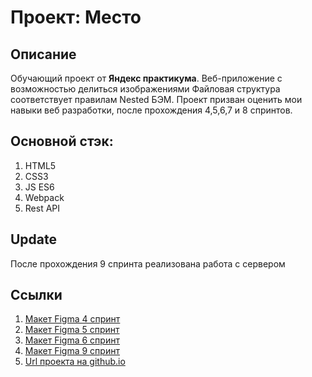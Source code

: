 # Проект: Место

## Описание
Обучающий проект от **Яндекс практикума**. Веб-приложение с возможностью делиться изображениями Файловая структура соответствует правилам Nested БЭМ. Проект призван оценить мои навыки веб разработки, после прохождения 4,5,6,7 и 8 спринтов. 

## Основной стэк:
1. HTML5
2. CSS3
3. JS ES6
4. Webpack
5. Rest API

## Update
После прохождения 9 спринта реализована работа с сервером

## Ссылки
1. [Макет Figma 4 спринт](https://www.figma.com/file/2cn9N9jSkmxD84oJik7xL7/JavaScript.-Sprint-4)
2. [Макет Figma 5 спринт](https://www.figma.com/file/bjyvbKKJN2naO0ucURl2Z0/JavaScript.-Sprint-5)
3. [Макет Figma 6 спринт](https://www.figma.com/file/kRVLKwYG3d1HGLvh7JFWRT/JavaScript.-Sprint-6)
4. [Макет Figma 9 спринт](https://www.figma.com/file/PSdQFRHoxXJFs2FH8IXViF/JavaScript.-Sprint-9)
5. [Url проекта на github.io](https://gutnick.github.io/mesto/)
